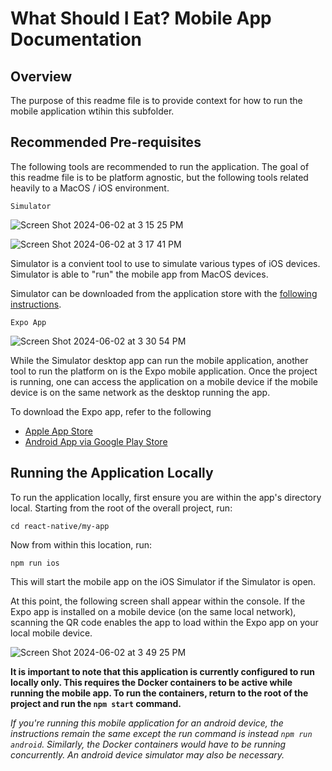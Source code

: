# What Should I Eat? Mobile App Documentation

## Overview

The purpose of this readme file is to provide context for how to run the mobile application wtihin this subfolder.

## Recommended Pre-requisites

The following tools are recommended to run the application. 
The goal of this readme file is to be platform agnostic, but the following tools related heavily to a MacOS / iOS environment.

`Simulator`

![Screen Shot 2024-06-02 at 3 15 25 PM](https://github.com/torieee/WSIE/assets/122702221/128680e0-516c-476f-bce4-6506eb43dd99)

![Screen Shot 2024-06-02 at 3 17 41 PM](https://github.com/torieee/WSIE/assets/122702221/9feae954-11c8-47de-aafe-72047407ad98)

Simulator is a convient tool to use to simulate various types of iOS devices. Simulator is able to "run" the mobile app from MacOS devices.

Simulator can be downloaded from the application store with the [following instructions](https://developer.apple.com/documentation/safari-developer-tools/installing-xcode-and-simulators).

`Expo App`

![Screen Shot 2024-06-02 at 3 30 54 PM](https://github.com/torieee/WSIE/assets/122702221/515e06b5-fdc7-4ba2-b84f-1466daa62329)

While the Simulator desktop app can run the mobile application, another tool to run the platform on is the Expo mobile application. Once the project is running, one can access the application on a mobile device if the mobile device is on the same network as the desktop running the app.

To download the Expo app, refer to the following
- [Apple App Store](https://apps.apple.com/us/app/expo-go/id982107779)
- [Android App via Google Play Store](https://play.google.com/store/apps/details?id=host.exp.exponent&hl=en_US&pli=1)

## Running the Application Locally

To run the application locally, first ensure you are within the app's directory local. Starting from the root of the overall project, run:

`cd react-native/my-app`

Now from within this location, run:

`npm run ios`

This will start the mobile app on the iOS Simulator if the Simulator is open. 

At this point, the following screen shall appear within the console. If the Expo app is installed on a mobile device (on the same local network), scanning the QR code enables the app to load within the Expo app on your local mobile device.

![Screen Shot 2024-06-02 at 3 49 25 PM](https://github.com/torieee/WSIE/assets/122702221/66006b59-3b53-465a-b604-26a749158236)

**It is important to note that this application is currently configured to run locally only. This requires the Docker containers to be active while running the mobile app. To run the containers, return to the root of the project and run the `npm start` command.**

*If you're running this mobile application for an android device, the instructions remain the same except the run command is instead `npm run android`. Similarly, the Docker containers would have to be running concurrently. An android device simulator may also be necessary.*
